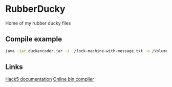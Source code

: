 # RubberDucky

Home of my rubber ducky files

## Compile example

```bash
java -jar duckencoder.jar -i ./lock-machine-with-message.txt -o /Volumes/NO\ NAME/inject.bin
```

## Links

[Hack5 documentation](https://github.com/hak5darren/USB-Rubber-Ducky)
[Online bin compiler](https://ducktoolkit.com)